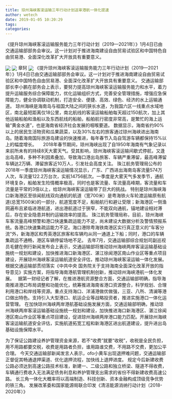 ```yaml
---
title: 琼州海峡客滚运输三年行动计划送审港航一体化提速
author: wetech
date: 2019-01-05 10:20:29
tags: 
categories: 
---
```

《提升琼州海峡客滚运输服务能力三年行动计划（2019—2021年）》1月4日已由交通运输部部务会审议。这一计划对于推进海南建设自由贸易试验区和中国特色自由贸易港、全面深化改革扩大开放具有重要意义。
<!-- more -->
<img align="center" border="0" src="https://imgcdn.yicai.com/uppics/images/2019/01/08bf9733036b9a7c18b6c1db9ade9a99.jpg" />
<img align="center" border="0" src="https://imgcdn.yicai.com/uppics/images/2019/01/6c7683f89fefb14a9f22b17dfb3c4bbb.jpg" />
章轲
<img align="center" border="0" src="https://imgcdn.yicai.com/uppics/images/2019/01/1c983dd5e13cb76fc600be9e115aa3e3.jpg" />
《提升琼州海峡客滚运输服务能力三年行动计划（2019—2021年）》1月4日已由交通运输部部务会审议。这一计划对于推进海南建设自由贸易试验区和中国特色自由贸易港、全面深化改革扩大开放具有重要意义。
交通运输部部长李小鹏在部务会上表示，要努力提高琼州海峡客滚运输服务能力和水平，着力提升运输服务综合保障能力，优化运输组织方式，完善安全管理措施，增强应急保障能力，健全协调联动机制，打造安全、便捷、高效、绿色、经济的水上运输通道。
琼州海峡是海南岛与祖国大陆之间的狭长水道，为我国六区一线重点水域地区，南北最短距离仅18公里，南北航线的客滚运输船舶每天超过150航次，加上其他运输船舶和渔船以及东西航线的船舶，船舶航行密度非常高，是繁忙的海上运输“黄金水道”，也是海南省经济社会发展的咽喉要道。
数据显示，海南省约90%以上的居民生活物资和瓜果蔬菜，以及30%左右的旅客通过琼州海峡进出海南岛。随着海南国际旅游岛建设的快速推进，每年春节入岛自驾游车辆都保持15%以上的幅度增长。
 
 
2018年春节期间，琼州海峡出现了自1950年海南有气象记录以来前所未有的持续8天大雾天气。受其影响，琼州海峡客滚运输间歇式停航，又逢出岛高峰，多种不利因素叠加，导致海口港出岛旅客、车辆严重滞留，最高峰滞留车辆达2万辆、滞留旅客近10万人，引发社会高度关注。
珠江航务管理局公布的2018年一季度琼州海峡客滚运输情况显示，广东、广西进出海南岛客流量574万人次，车流量122.2万台次，实航14756航次。一季度是大雾天气多发季节，通航环境复杂，船舶发生险情概率极高，同时也是客流量、车流量高峰期，客流量和车流量是平常的3倍以上，给琼州海峡客滚运输带了巨大的挑战。
特别是琼州海峡海口新海港区至徐闻航线双向通航的航道（宽700米）是粤海铁火车轮渡运输原有航道(总宽1500米)的一部分，航道宽度不足，船舶航行和避让受限；新海港区一侧渔网遍布且紧临进港航道，进出港航道过于狭窄，不能双向通航，锚地建设相对滞后，存在安全隐患并制约运输效率的提高。
珠江航务管理局称，目前，琼州海峡车客流量高峰预警和港口快速集疏运能力不足，尚未建设大数据分析及警情预报系统。各港口快速集疏运能力不足。海口港除粤海铁南港区实行真正意义的“车客分流”外，新海港区和秀英港区旅客和车辆均从同一通道上下船；同时，港口的车辆集疏运不通畅，港区车辆停留场地不足。
去年7月，交通运输部综合规划司副巡视员毛健在例行新闻发布会上表示，交通运输部将推动琼州海峡两岸客滚运输基础设施统一规划和建设，加快推进海口新海港区、湛江徐闻港区南山作业区等重点项目建设，开展琼州海峡客滚运输航道安全评估，推动琼州海峡客滚运输一体化发展。
根据交通运输部贯彻落实《中共中央 国务院关于支持海南全面深化改革开放的指导意见》实施方案，将指导海南港航管理机制创新，推动琼州海峡港航一体化发展。
 
据第一财经记者了解，在推进港航资源整合方面，交通运输部明确，指导海南推进港口布局调整和功能优化，统筹推进海南省港口资源整合，科学规划、合理利用港口和岸线等资源。重点支持海口、洋浦港做优做强，三亚、八所、清澜等港口做出特色。支持引入大型港口、航运企业等战略投资者，推进实施港口一体化运营管理。
在加快琼州海峡两岸港航基础设施发展方面，交通运输部明确，推动琼州海峡两岸客滚运输基础设施统一规划和建设，加快推进海口新海港区、湛江徐闻港区南山作业区等重点项目建设，促进琼州海峡两岸港口能力匹配。开展琼州海峡客滚运输航道安全评估，实施航道拓宽工程和新海港区进出航道建设，提升进出岛基础设施保障水平。
 
 
为了保证公路建设养护管理资金来源，若不“收费”就要“收税”，收税是全民负担，用不用路都要交税，收费是用路者负担，谁用路谁交费，不用路不交费，更加公平合理。
今天交通运输部新闻发言人表示，ofo小黄车出现退押难问题，交通运输部正督促其畅通退押渠道、优化退押流程，加快线上退押进度。
规定今后新建收费公路必须达到高速公路技术标准，新建一、二级公路和独立桥梁、隧道不得收费，车辆通行费收入无法满足债务利息和养护管理支出需求的省份不得新建收费高速公路。
长三角一体化大概率将以高端制造、科技创新、资本金融构成顶级竞争优势的铁三角。
发展改革委和国家能源局联合印发《清洁能源消纳行动计划（2018-2020年）》
